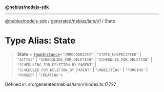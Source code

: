 [**@nebius/nodejs-sdk**](../../../../../README.md)

***

[@nebius/nodejs-sdk](../../../../../README.md) / [generated/nebius/iam/v1](../README.md) / State

# Type Alias: State

> **State** = [`EnumInstance`](../../../../../runtime/protos/enum/type-aliases/EnumInstance.md)\<`"UNRECOGNIZED"` \| `"STATE_UNSPECIFIED"` \| `"ACTIVE"` \| `"SCHEDULING_FOR_DELETION"` \| `"SCHEDULED_FOR_DELETION"` \| `"SCHEDULING_FOR_DELETION_BY_PARENT"` \| `"SCHEDULED_FOR_DELETION_BY_PARENT"` \| `"UNDELETING"` \| `"PURGING"` \| `"PURGED"` \| `"CREATING"`\>

Defined in: src/generated/nebius/iam/v1/index.ts:17727
